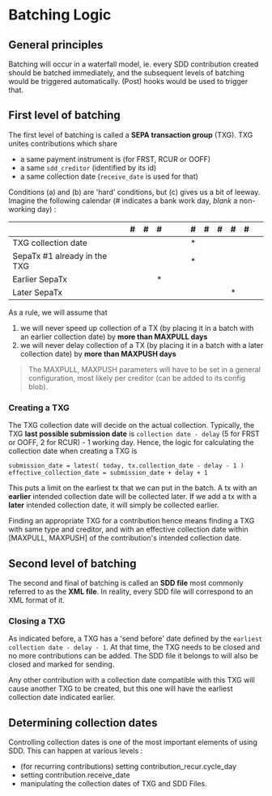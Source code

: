 # Batching Logic

## General principles

Batching will occur in a waterfall model, ie. every SDD contribution created should be batched immediately, and the subsequent levels of batching would be triggered automatically. (Post) hooks would be used to trigger that.

## First level of batching

The first level of batching is called a **SEPA transaction group** (TXG).
TXG unites contributions which share
 
* a same payment instrument is (for FRST, RCUR or OOFF)
* a same `sdd_creditor` (identified by its id)
* a same collection date (`receive_date` is used for that)

Conditions (a) and (b) are 'hard' conditions, but (c) gives us a bit of leeway. Imagine the following calendar (# indicates a bank work day, *blank* a non-working day) :
   
&nbsp; |  #  |  #  |  #  |  &nbsp;  |  &nbsp;  |  #  |  #  |  #  |  #  |  #  |  &nbsp;  
:----- | :-: | :-: | :-: | :-: | :-: | :-: | :-: | :-: | :-: | :-: | :-: 
TXG collection date | | | | | | * |  | | | | 
SepaTx #1 already in the TXG | | | | | | * | | | | | 
Earlier SepaTx  | | | *| | | | | | | | 
Later SepaTx  | | | | | | | | | * | | 

As a rule, we will assume that

1. we will never speed up collection of a TX (by placing it in a batch with an earlier collection date) by **more than MAXPULL days**
2. we will never delay collection of a TX (by placing it in a batch with a later collection date) by **more than MAXPUSH days**

> The MAXPULL, MAXPUSH parameters will have to be set in a general configuration, most likely per creditor (can be added to its config blob).

### Creating a TXG

The TXG collection date will decide on the actual collection. Typically, the TXG **last possible submission date** is `collection date - delay` (5 for FRST or OOFF, 2 for RCUR) - 1 working day. Hence, the logic for calculating the collection date when creating a TXG is

	submission_date = latest( today, tx.collection_date - delay - 1 )
	effective_collection_date = submission_date + delay + 1

This puts a limit on the earliest tx that we can put in the batch. A tx with an **earlier** intended collection date will be collected later. If we add  a tx with a **later** intended collection date, it will simply be collected earlier. 

Finding an appropriate TXG for a contribution hence means finding a TXG with same type and creditor, and with an effective collection date within [MAXPULL, MAXPUSH] of the contribution's intended collection date.

## Second level of batching

The second and final of batching is called an **SDD file** most commonly referred to as the **XML file**. In reality, every SDD file will correspond to an XML format of it. 

### Closing a TXG

As indicated before, a TXG has a 'send before' date defined by the `earliest collection date - delay - 1`. At that time, the TXG needs to be closed and no more contributions can be added. The SDD file it belongs to will also be closed and marked for sending. 

Any other contribution with a collection date compatible with this TXG will cause another TXG to be created, but this one will have the earliest collection date indicated earlier.


## Determining collection dates

Controlling collection dates is one of the most important elements of using SDD. This can happen at various levels :

* (for recurring contributions) setting contribution_recur.cycle_day
* setting contribution.receive_date
* manipulating the collection dates of TXG and SDD Files.

